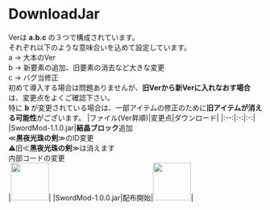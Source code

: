 # DownloadJar
Verは **a.b.c** の３つで構成されています。<br>
それぞれ以下のような意味合いを込めて設定しています。<br>
a -> 大本のVer<br>
b -> 新要素の追加、旧要素の消去など大きな変更<br>
c -> バグ当修正<br>
初めて導入する場合は問題ありませんが、**旧Verから新Verに入れなおす場合**は、変更点をよくご確認下さい。<br>
特に **b** が変更されている場合は、一部アイテムの修正のために**旧アイテムが消える可能性**がございます。
|ファイル(Ver昇順)|変更点|ダウンロード|
|:--:|:-:|:-:|
|SwordMod-1.1.0.jar|**結晶ブロック**追加<br>≪**黒夜光珠の剣**≫のID変更<br>⚠旧≪**黒夜光珠の剣**≫は消えます<br>内部コードの変更<br>|[<img src="http://dollsent.jp/wp-content/uploads/2010/11/botton.png" width=75>](https://github.com/Sakuraga200323/-Mod-/raw/main/Mods/1.12.2/SwordMod/SwordMod-1.1.0.jar)|
|SwordMod-1.0.0.jar|配布開始|[<img src="http://dollsent.jp/wp-content/uploads/2010/11/botton.png" width=75>](https://github.com/Sakuraga200323/-Mod-/raw/main/Mods/1.12.2/SwordMod/SwordMod-1.0.0.jar)|
